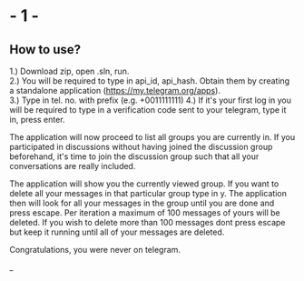 # - 1 -

## How to use?


1.) Download zip, open .sln, run.</br>
2.) You will be required to type in api_id, api_hash.
Obtain them by creating a standalone application (https://my.telegram.org/apps).</br>
3.) Type in tel. no. with prefix (e.g. +0011111111)
4.) If it's your first log in you will be required to type in a verification code sent to your telegram, type it in, press enter.</br>

The application will now proceed to list all groups you are currently in. If you participated in discussions without having joined the discussion group beforehand, it's time to
join the discussion group such that all your conversations are really included.

The application will show you the currently viewed group. If you want to delete all your messages in that particular group type in y. The application then will look for all your messages in the group
until you are done and press escape. Per iteration a maximum of 100 messages of yours will be deleted. If you wish to delete more than 100 messages dont press escape but keep it running until
all of your messages are deleted.

Congratulations, you were never on telegram.

_
